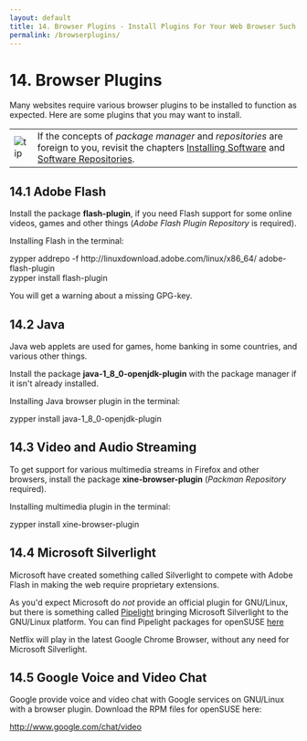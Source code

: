 ```yaml
---
layout: default
title: 14. Browser Plugins - Install Plugins For Your Web Browser Such As Flash and Java
permalink: /browserplugins/
---
```


# 14. Browser Plugins

Many websites require various browser plugins to be installed to function as expected. Here are some plugins that you may want to install.

<div class="tip">
<table>
<tbody>
<tr>
<td><img src="{{ site.baseurl | append: '/images/pics/tip.png' | replace: '//', '/' }}" alt="tip" /></td>
<td>If the concepts of <i>package manager</i> and <i>repositories</i> are foreign to you, revisit the chapters <a href="installpackage.php">Installing Software</a> and <a href="repositories.php">Software Repositories</a>.</td>
</tr>
</tbody>
</table>
</div>

## 14.1 Adobe Flash

Install the package <b>flash-plugin</b>, if you need Flash support for some online videos, games and other things (<i>Adobe Flash Plugin Repository</i> is required).

Installing Flash in the terminal:

<div class="clroot">zypper addrepo -f http://linuxdownload.adobe.com/linux/x86_64/ adobe-flash-plugin</div>

<div class="clroot">zypper install flash-plugin</div>

You will get a warning about a missing GPG-key.

## 14.2 Java

Java web applets are used for games, home banking in some countries, and various other things.

Install the package <b>java-1_8_0-openjdk-plugin</b> with the package manager if it isn't already installed.

Installing Java browser plugin in the terminal:

<div class="clroot">zypper install java-1_8_0-openjdk-plugin</div>

## 14.3 Video and Audio Streaming

To get support for various multimedia streams in Firefox and other browsers, install the package <b>xine-browser-plugin</b> (<i>Packman Repository</i> required).

Installing multimedia plugin in the terminal:

<div class="clroot">zypper install xine-browser-plugin</div>

## 14.4 Microsoft Silverlight

Microsoft have created something called Silverlight to compete with Adobe Flash in making the web require proprietary extensions.

As you'd expect Microsoft do <i>not</i> provide an official plugin for GNU/Linux, but there is something called <a href="http://fds-team.de/cms/articles/2013-08/pipelight-using-silverlight-in-linux-browsers.html" target="_blank">Pipelight</a> bringing Microsoft Silverlight to the GNU/Linux platform. You can find Pipelight packages for openSUSE <a href="http://software.opensuse.org/package/pipelight" target="_blank">here</a>

Netflix will play in the latest Google Chrome Browser, without any need for Microsoft Silverlight.

## 14.5 Google Voice and Video Chat

Google provide voice and video chat with Google services on GNU/Linux with a browser plugin. Download the RPM files for openSUSE here:

<a href="http://www.google.com/chat/video">http://www.google.com/chat/video</a>
